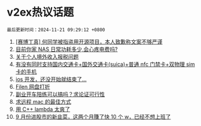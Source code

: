 # v2ex热议话题

`最后更新时间：2024-11-21 09:29:12 +0800`

1. [[赛博丁真] 何同学被指盗用开源项目，本人致歉称文案不够严谨](https://www.v2ex.com/t/1091057)
1. [目前你家 NAS 日常功耗多少,会心疼电费吗?](https://www.v2ex.com/t/1091114)
1. [关于个人境外收入报税问题](https://www.v2ex.com/t/1091157)
1. [有没有同时支持国内交通卡+国外交通卡(suica)+普通 nfc 门禁卡+双物理 sim 卡的手机](https://www.v2ex.com/t/1091210)
1. [ios 开发，还没开始就结束了...](https://www.v2ex.com/t/1091121)
1. [Filen 网盘打折](https://www.v2ex.com/t/1091227)
1. [副业开车陪练可以搞吗？求论证可行性](https://www.v2ex.com/t/1091152)
1. [求远程 mac 的最佳方式](https://www.v2ex.com/t/1091051)
1. [用 C++ lambda 太爽了](https://www.v2ex.com/t/1091206)
1. [9 月份进股市的新韭菜，这两个月賺了快 10 个 w，已经不想上班了](https://www.v2ex.com/t/1091212)

